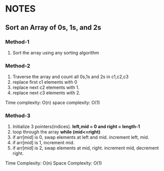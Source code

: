 # NOTES
## Sort an Array of 0s, 1s, and 2s

### Method-1
1. Sort the array using any sorting algorithm

### Method-2
1. Traverse the array and count all 0s,1s and 2s in c1,c2,c3
2. replace first c1 elements with 0
3. replace next c2 elements with 1.
4. replace next c3 elements with 2.

Time complexity: O(n)
space complexity: O(1)

### Method-3
1. Initialize 3 pointers(indices). **left,mid = 0 and right = length-1**
2. loop through the array **while (mid<=right)**
3. if arr[mid] is 0, swap elements at left and mid. increment left, mid.
4. if arr[mid] is 1, increment mid.
5. if arr[mid] is 2, swap elements at mid, right. increment mid, decrement right.

Time Complexity: O(n)
Space Complexity: O(1)

